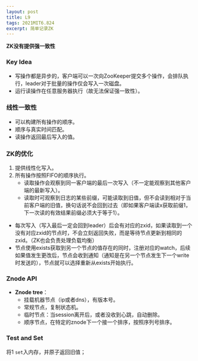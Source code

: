 ```yaml
---
layout: post
title: L9
tags: 2021MIT6.824
excerpt: 简单记录ZK
---
```


**ZK没有提供强一致性**

### Key Idea
- 写操作都是异步的，客户端可以一次向ZooKeeper提交多个操作，会排队执行，leader对于批量的操作仅会写入一次磁盘。
- 运行读操作在任意服务器执行（故无法保证强一致性）。

### 线性一致性
- 可以构建所有操作的顺序。
- 顺序与真实时间匹配。
- 读操作返回最后写入的值。

### ZK的优化
1. 提供线性化写入。
2. 所有操作按照FIFO的顺序执行。
    - 读取操作会观察到同一客户端的最后一次写入（不一定能观察到其他客户端的最新写入）。
    - 读取时可观察到日志的某些前缀，可能读取到旧值，但不会读到相对于当前客户端的旧值，换句话说不会回到过去（即如果客户端读x获取前缀1，下一次读的有效结果前缀必须大于等于1）。
  - 每次写入（写入最后一定会回到leader）后会有对应的zxid，如果读取到一个没有对应zxid的节点时，不会立刻返回失败，而是等待节点更新到相同的zxid。（ZK也会负责处理负载均衡）
  - 节点使用exists获取到另一个节点的值存在的同时，注册对应的watch，后续如果值发生更改后，节点会收到通知（通知是在另一个节点发生下一个write时发送的），节点就可以选择重新从exists开始执行。

### Znode API
- **Znode tree**：
    - 挂载机器节点（ip或者dns），有版本号。
    - 常规节点，复制状态机。
    - 临时节点：当session离开后，或者没收到心跳，自动删除。
    - 顺序节点，在特定的znode下一个接一个排序，按照序列号排序。

### Test and Set
将1 <code>set</code>入内存，并原子返回旧值；